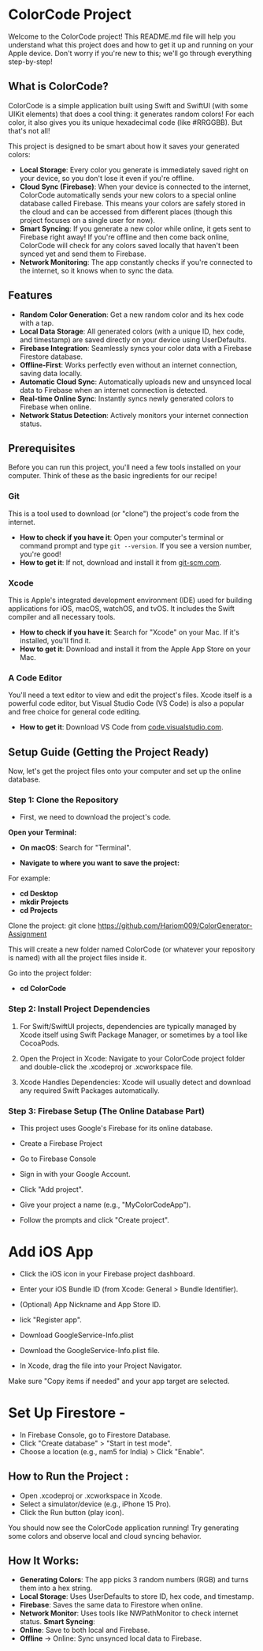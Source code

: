 # ColorCode Project

Welcome to the ColorCode project! This README.md file will help you understand what this project does and how to get it up and running on your Apple device. Don't worry if you're new to this; we'll go through everything step-by-step!

## What is ColorCode?

ColorCode is a simple application built using Swift and SwiftUI (with some UIKit elements) that does a cool thing: it generates random colors! For each color, it also gives you its unique hexadecimal code (like #RRGGBB). But that's not all!

This project is designed to be smart about how it saves your generated colors:

- **Local Storage**: Every color you generate is immediately saved right on your device, so you don't lose it even if you're offline.
- **Cloud Sync (Firebase)**: When your device is connected to the internet, ColorCode automatically sends your new colors to a special online database called Firebase. This means your colors are safely stored in the cloud and can be accessed from different places (though this project focuses on a single user for now).
- **Smart Syncing**: If you generate a new color while online, it gets sent to Firebase right away! If you're offline and then come back online, ColorCode will check for any colors saved locally that haven't been synced yet and send them to Firebase.
- **Network Monitoring**: The app constantly checks if you're connected to the internet, so it knows when to sync the data.

## Features

- **Random Color Generation**: Get a new random color and its hex code with a tap.
- **Local Data Storage**: All generated colors (with a unique ID, hex code, and timestamp) are saved directly on your device using UserDefaults.
- **Firebase Integration**: Seamlessly syncs your color data with a Firebase Firestore database.
- **Offline-First**: Works perfectly even without an internet connection, saving data locally.
- **Automatic Cloud Sync**: Automatically uploads new and unsynced local data to Firebase when an internet connection is detected.
- **Real-time Online Sync**: Instantly syncs newly generated colors to Firebase when online.
- **Network Status Detection**: Actively monitors your internet connection status.

## Prerequisites

Before you can run this project, you'll need a few tools installed on your computer. Think of these as the basic ingredients for our recipe!

### Git

This is a tool used to download (or "clone") the project's code from the internet.

- **How to check if you have it**: Open your computer's terminal or command prompt and type `git --version`. If you see a version number, you're good!
- **How to get it**: If not, download and install it from [git-scm.com](https://git-scm.com).

### Xcode

This is Apple's integrated development environment (IDE) used for building applications for iOS, macOS, watchOS, and tvOS. It includes the Swift compiler and all necessary tools.

- **How to check if you have it**: Search for "Xcode" on your Mac. If it's installed, you'll find it.
- **How to get it**: Download and install it from the Apple App Store on your Mac.

### A Code Editor

You'll need a text editor to view and edit the project's files. Xcode itself is a powerful code editor, but Visual Studio Code (VS Code) is also a popular and free choice for general code editing.

- **How to get it**: Download VS Code from [code.visualstudio.com](https://code.visualstudio.com).

## Setup Guide (Getting the Project Ready)

Now, let's get the project files onto your computer and set up the online database.

### Step 1: Clone the Repository

- First, we need to download the project's code.

**Open your Terminal:**

- **On macOS**: Search for "Terminal".

- **Navigate to where you want to save the project:**

For example:

- **cd Desktop**
- **mkdir Projects**
- **cd Projects**

Clone the project:
git clone https://github.com/Hariom009/ColorGenerator-Assignment

This will create a new folder named ColorCode (or whatever your repository is named) with all the project files inside it.

Go into the project folder:
 - **cd ColorCode**

### Step 2: Install Project Dependencies

1. For Swift/SwiftUI projects, dependencies are typically managed by Xcode itself using Swift Package Manager, or sometimes by a tool like CocoaPods.

2. Open the Project in Xcode: Navigate to your ColorCode project folder and double-click the .xcodeproj or .xcworkspace file.

3. Xcode Handles Dependencies: Xcode will usually detect and download any required Swift Packages automatically.

### Step 3: Firebase Setup (The Online Database Part)

- This project uses Google's Firebase for its online database.
- Create a Firebase Project
- Go to Firebase Console

- Sign in with your Google Account.
- Click "Add project".
- Give your project a name (e.g., "MyColorCodeApp").
- Follow the prompts and click "Create project".

# Add iOS App
- Click the iOS icon in your Firebase project dashboard.
- Enter your iOS Bundle ID (from Xcode: General > Bundle Identifier).
- (Optional) App Nickname and App Store ID.
- lick "Register app".

- Download GoogleService-Info.plist
- Download the GoogleService-Info.plist file.
- In Xcode, drag the file into your Project Navigator.

Make sure "Copy items if needed" and your app target are selected.

# Set Up Firestore -
- In Firebase Console, go to Firestore Database.
- Click "Create database" > "Start in test mode".
- Choose a location (e.g., nam5 for India) > Click "Enable".


## How to Run the Project : 

- Open .xcodeproj or .xcworkspace in Xcode.
- Select a simulator/device (e.g., iPhone 15 Pro).
- Click the Run button (play icon).

You should now see the ColorCode application running! Try generating some colors and observe local and cloud syncing behavior.

## How It Works: 

- **Generating Colors**: The app picks 3 random numbers (RGB) and turns them into a hex string.
- **Local Storage**: Uses UserDefaults to store ID, hex code, and timestamp.
- **Firebase**: Saves the same data to Firestore when online.
- **Network Monitor**: Uses tools like NWPathMonitor to check internet status.
  **Smart Syncing**:
- **Online**: Save to both local and Firebase.
- **Offline** → Online: Sync unsynced local data to Firebase.
